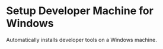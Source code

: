 # Setup Developer Machine for Windows

Automatically installs developer tools on a Windows machine.
